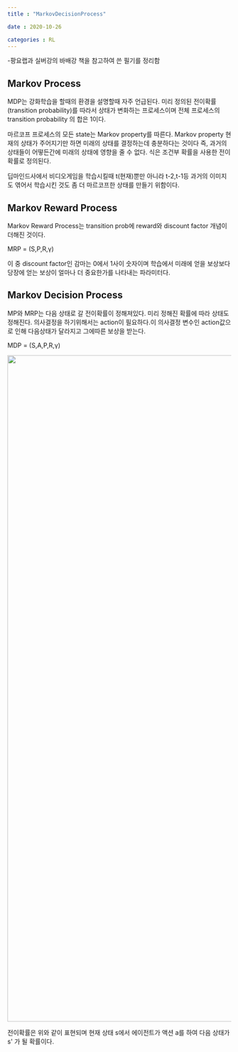 ```yaml
---
title : "MarkovDecisionProcess"

date : 2020-10-26

categories : RL
---
```


-팡요랩과 실버강의 바배강 책을 참고하여 쓴 필기를 정리함

## Markov Process

MDP는 강화학습을 할때의 환경을 설명할때 자주 언급된다.
미리 정의된 전이확률(transition probability)를 따라서 상태가 변화하는 프로세스이며 전체 프로세스의 transition probability 의 합은 1이다.

마르코프 프로세스의 모든 state는 Markov property를 따른다.
Markov property 현재의 상태가 주어지기만 하면 미래의 상태를 결정하는데 충분하다는 것이다
즉, 과거의 상태들이 어떻든간에 미래의 상태에 영향을 줄 수 없다.
식은 조건부 확률을 사용한 전이확률로 정의된다.

딥마인드사에서 비디오게임을 학습시킬때 t(현재)뿐만 아니라 t-2,t-1등 과거의 이미지도 엮어서 학습시킨 것도 좀 더 마르코프한 상태를 만들기 위함이다.

## Markov Reward Process

Markov Reward Process는 transition prob에 reward와 discount factor 개념이 더해진 것이다.

MRP = (S,P,R,γ)

이 중 discount factor인 감마는 0에서 1사이 숫자이며 학습에서 미래에 얻을 보상보다 당장에 얻는 보상이 얼마나 더 중요한가를 나타내는 파라미터다.

## Markov Decision Process

MP와 MRP는 다음 상태로 갈 전이확률이 정해져있다. 미리 정해진 확률에 따라 상태도 정해진다.
의사결정을 하기위해서는 action이 필요하다.이 의사결정 변수인 action값으로 인해 다음상태가 달라지고 그에따른 보상을 받는다.

MDP = (S,A,P,R,γ)

<img src="/surabanke/assets/images/change_transition.png" width = "1500">

전이확률은 위와 같이 표현되며 현재 상태 s에서 에이전트가 액션 a를 하여 다음 상태가 s' 가 될 확률이다.
